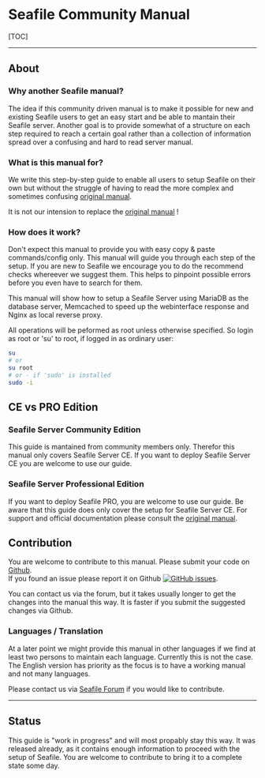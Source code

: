 # Seafile Community Manual

[TOC]

---
## About

### Why another Seafile manual?

The idea if this community driven manual is to make it possible for new and existing
Seafile users to get an easy start and be able to mantain their Seafile server. Another
goal is to provide somewhat of a structure on each step required to reach a certain goal
rather than a collection of information spread over a confusing and hard to read server manual.

### What is this manual for?

We write this step-by-step guide to enable all users to setup Seafile on their own but without the struggle 
of having to read the more complex and sometimes confusing [original manual](https://manual.seafile.com/).

It is not our intension to replace the [original manual](https://manual.seafile.com/) !

### How does it work?

Don't expect this manual to provide you with easy copy & paste commands/config only. This manual will guide you through each step of the setup.
If you are new to Seafile we encourage you to do the recommend checks whereever we suggest them. This helps to pinpoint possible errors before you even have to search for them.

This manual will show how to setup a Seafile Server using MariaDB as the database server, Memcached to speed up the webinterface response and Nginx as local reverse proxy.

All operations will be peformed as root unless otherwise specified. So login as root or 'su' to root, if logged in as ordinary user:

```bash
su
# or
su root
# or - if 'sudo' is installed
sudo -i
```

## CE vs PRO Edition

### Seafile Server Community Edition

This guide is mantained from community members only. Therefor this manual only covers Seafile Server CE.
If you want to deploy Seafile Server CE you are welcome to use our guide.

### Seafile Server Professional Edition

If you want to deploy Seafile PRO, you are welcome to use our guide. Be aware that this guide does only cover the setup for Seafile Server CE.
For support and official documentation please consult the [original manual](https://manual.seafile.com/deploy_pro/).

## Contribution

You are welcome to contribute to this manual. Please submit your code on [Github](https://github.com/DerDanilo/seafile-community-manual).  
If you found an issue please report it on Github [![GitHub issues](https://img.shields.io/github/issues/DerDanilo/seafile-community-manual.svg)](https://github.com/DerDanilo/seafile-community-manual/issues).

You can contact us via the forum, but it takes usually longer to get the changes into the manual this way.
It is faster if you submit the suggested changes via Github.

### Languages / Translation
At a later point we might provide this manual in other languages if we find at least two persons to maintain each language. Currently this is not the case.
The English version has priority as the focus is to have a working manual and not many languages.

Please contact us via [Seafile Forum](https://forum.seafile.com/) if you would like to contribute.

---

## Status

This guide is "work in progress" and will most propably stay this way. It was released already, as it contains enough information to proceed with the setup of Seafile.
You are welcome to contribute to bring it to a complete state some day.
